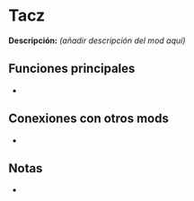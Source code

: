 # Tacz

**Descripción:** *(añadir descripción del mod aquí)*

## Funciones principales
- 

## Conexiones con otros mods
- 

## Notas
- 
